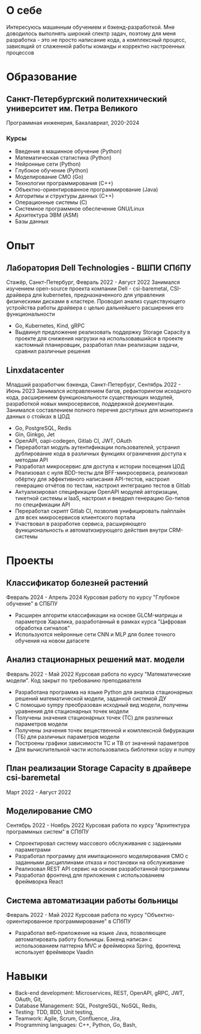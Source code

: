 # О себе
Интересуюсь машинным обучением и бэкенд-разработкой. Мне доводилось выполнять широкий спектр задач, поэтому для меня разработка - это не просто написание кода, а комплексный процесс, зависящий от слаженной работы команды и корректно настроенных процессов

# Образование
## Санкт-Петербургский политехнический университет им. Петра Великого
Программная инженерия, Бакалавриат, 2020-2024
### Курсы
- Введение в машинное обучение (Python)
- Математическая статистика (Python)
- Нейронные сети (Python)
- Глубокое обучение (Python)
- Моделирование СМО (Go)
- Технологии программирования (C++)
- Объектно-ориентированное программирование (Java)
- Алгоритмы и структуры данных (С++)
- Операционные системы (C)
- Системное программное обеспечение GNU/Linux
- Архитектура ЭВМ (ASM)
- Базы данных

# Опыт
## Лаборатория Dell Technologies - ВШПИ СПбПУ
Стажёр, Санкт-Петербург, Февраль 2022 - Август 2022
Занимался изучением open-source проекта компании Dell - csi-baremetal, CSI-драйвера для kubernetes, предназначенного для управления физическими дисками в кластере. Проводил анализ существующего устройства работы драйвера с целью дальнейшего расширения его функциональности
- Go, Kubernetes, Kind, gRPC
- Выдвинул предложение реализовать поддержку Storage Capacity в проекте для снижения нагрузки на использовавшийся в проекте кастомный планировщик, разработал план реализации задачи, сравнил различные решения

## Linxdatacenter
Младший разработчик бэкенда, Санкт-Петербург, Сентябрь 2022 - Июнь 2023
Занимался исправлением багов, рефакторингом исходного кода, расширением функциональности существующих модулей, разработкой новых микросервисов, поддержкой документации. Занимался составлением полного перечня доступных для мониторинга данных о стойках в ЦОД
- Go, PostgreSQL, Redis
- Gin, Ginkgo, Jet
- OpenAPI, oapi-codegen, Gitlab CI, JWT, OAuth
- Переработал модуль аутентификации пользователей, устранил дублирование кода в различных функциях ограничения доступа к методам API
- Разработал микросервис для доступа к истории посещения ЦОД
- Реализовал с нуля BDD-тесты для BFF-микросервиса, реализовал обёртку для эффективного написания API-тестов, настроил генерацию отчётов по тестам, настроил интеграцию тестов в Gitlab
- Актуализировал спецификации OpenAPI модулей авторизации, тикетной системы и IaaS, настроил и внедрил генерацию Go-типов по спецификации API
- Переработал скрипт Gitlab CI, позволив унифицировать пайплайн для всех микросервисов клиентского портала
- Участвовал в разработке сервиса, расширяющего функциональность и автоматизирующего действия внутри CRM-системы


# Проекты
## Классификатор болезней растений
Февраль 2024 - Апрель 2024
Курсовая работу по курсу "Глубокое обучение" в СПБПУ
- Расширен алгоритм классификации на основе GLCM-матрицы и параметров Харалика, разработанный в рамках курса "Цифровая обработка сигналов"
- Используются нейронные сети CNN и MLP для более точного обучения на новом датасете

## Анализ стационарных решений мат. модели
Февраль 2022 - Май 2022
Курсовая работа по курсу "Математические модели". Код закрыт по требованию преподавателя
- Разработана программа на языке Python для анализа стационарных решений математической модели, заданной системой ДУ
- С помощью sympy преобразован исходный вид модели, получены уравнения для стационарных точек модели
- Получены значения стационарных точек (ТС) для различных параметров модели
- Получены значения точек вещественной и комплексной бифуркации (ТБ) для различных параметров модели
- Построены графики зависимости ТС и ТВ от значений параметров
- Для вычислительной части использовались библотеки scipy и numpy

## План реализации Storage Capacity в драйвере csi-baremetal
Март 2022 - Август 2022


## Моделирование СМО
Сентябрь 2022 - Ноябрь 2022
Курсовая работа по курсу "Архитектура программных систем" в СПбПУ
- Спроектировал систему массового обслуживания с заданными параметрами
- Разработал программу для имитационного моделирования СМО с заданными дисциплинами отказа и постановки на обслуживание
- Реализовал REST API сервис на основе разработанной программы
- Разработал фронтенд для приложения с использованием фреймворка React

## Система автоматизации работы больницы
Февраль 2022 - Май 2022
Курсовая работа по курсу "Объектно-ориентированное программирование" в СПбПУ
- Разработал веб-приложение на языке Java, позволяющее автоматировать работу больницы. Бэкенд написан с использованием паттерна MVC и фреймворка Spring, фронтенд использует фреймворк Vaadin


# Навыки
- Back-end development:  Microservices,  REST,  OpenAPI,  gRPC,  JWT,  OAuth,  Git, 
- Database Management:  SQL,  PostgreSQL,  NoSQL,  Redis, 
- Testing:  TDD,  BDD,  Unit testing, 
- Teamwork:  Agile,  Scrum,  Confluence,  Jira, 
- Programming languages:  C++,  Python,  Go,  Bash, 

